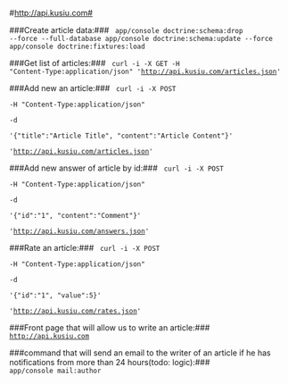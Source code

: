 #http://api.kusiu.com#

###Create article data:###
<code>
app/console doctrine:schema:drop --force --full-database
app/console doctrine:schema:update --force
app/console doctrine:fixtures:load
</code>

###Get list of articles:###
<code>
    curl -i -X GET
    -H "Content-Type:application/json"
    'http://api.kusiu.com/articles.json'
</code>

###Add new an article:###
<code>
    curl -i -X POST \
       -H "Content-Type:application/json" \
       -d \
    '{"title":"Article Title", "content":"Article Content"}' \
     'http://api.kusiu.com/articles.json'
</code>

###Add new answer of article by id:###
<code>
    curl -i -X POST \
       -H "Content-Type:application/json" \
       -d \
    '{"id":"1", "content":"Comment"}' \
     'http://api.kusiu.com/answers.json'
</code>

###Rate an article:###
<code>
    curl -i -X POST \
    -H "Content-Type:application/json" \
    -d \
    '{"id":"1", "value":5}' \
    'http://api.kusiu.com/rates.json'
</code>

###Front page that will allow us to write an article:###
<code>
    http://api.kusiu.com
</code>

###command that will send an email to the writer of an article if he has notifications from more than 24 hours(todo: logic):###
<code>
    app/console mail:author
</code>